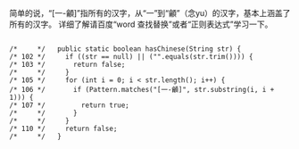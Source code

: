 简单的说，“[一-龥]”指所有的汉字，从“一”到“龥”（念yu）的汉字，基本上涵盖了所有的汉字。
详细了解请百度“word 查找替换”或者“正则表达式”学习一下。
```

/*     */   public static boolean hasChinese(String str) {
/* 102 */     if ((str == null) || ("".equals(str.trim()))) {
/* 103 */       return false;
/*     */     }
/* 105 */     for (int i = 0; i < str.length(); i++) {
/* 106 */       if (Pattern.matches("[一-龥]", str.substring(i, i + 1))) {
/* 107 */         return true;
/*     */       }
/*     */     }
/* 110 */     return false;
/*     */   }
```
